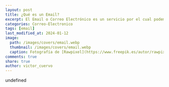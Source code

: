 ```yaml
---
layout: post
title: ¿Qué es un Email?
excerpt: El Email o Correo Electrónico es un servicio por el cual podemos enviar y recibir mensajes por Internet de forma asíncrona.
categories: Correo-Electronico
tags: [email]
last_modified_at: 2024-01-12
image:
  path: /images/covers/email.webp
  thumbnail: /images/covers/email.webp
  caption: Fotografía de [Rawpixel](https://www.freepik.es/autor/rawpixel-com)
comments: true
share: true
author: victor_cuervo
---
```

undefined